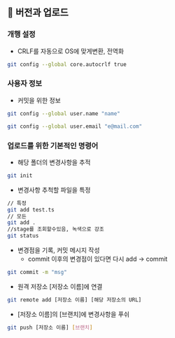 ## 📌 버전과 업로드
 
### 개행 설정

- CRLF를 자동으로 OS에 맞게변환, 전역화

```Bash
git config --global core.autocrlf true

```


 
### 사용자 정보

- 커밋을 위한 정보

```Bash
git config --global user.name "name"

git config --global user.email "e@mail.com"
```


### 업로드를 위한 기본적인 명령어

- 해당 폴더의 변경사항을 추적
``` Bash
git init
```

- 변경사항 추척할 파일을 특정
```Bash
// 특정
git add test.ts
// 모든
git add .
//stage를 조회할수있음, 녹색으로 강조
git status 
```

- 변경점을 기록, 커밋 메시지 작성
  - commit 이후의 변경점이 있다면 다시 add -> commit
```Bash
git commit -m "msg"
```


- 원격 저장소 [저장소 이름]에 연결
```Bash
git remote add [저장소 이름] [해당 저장소의 URL] 
```

- [저장소 이름]의 [브랜치]에 변경사항을 푸쉬
```Bash
git push [저장소 이름] [브랜치] 
```
